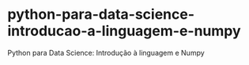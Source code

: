 # python-para-data-science-introducao-a-linguagem-e-numpy
 Python para Data Science: Introdução à linguagem e Numpy
